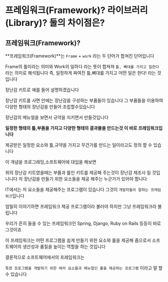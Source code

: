 # 프레임워크(Framework)? 라이브러리(Library)? 둘의 차이점은? 

## 프레임워크(Framework)?

**프레임워크(Framework)**는 `Frame` + `work` 라는 두 단어가 합쳐진 단어입니다 

Frame의 틀이라는 의미와 Work의 일하다 라는 뜻이 합쳐져 `틀, 뼈대를 가지고 일한다` 라는 의미로 해석됩니다 즉, 일정하게 짜여진 틀,뼈대를 가지고 어떤 일은 한다! 라는 것입니다 

장난감 키트로 예를 들어 설명하겠습니다 

장난감 키트를 사면 안에는 장난감을 구성하는 부품들이 있습니다 
그 부품들을 이용하여 다양한 형태의 장난감을 만들어 조립할수있습니다 

장난감의 메뉴얼을 보면서 규약을 지키면서 만들것입니다 

**일정한 형태의 틀,부품을 가지고 다양한 형태의 결과물을 만드는것 이 바로 프레임워크입니다**

제공받은 일정한 요소와 틀,규약을 가지고 무건가를 만드는 일이라고도 정의 할 수 있습니다 

이 개념을 프로그래밍,소프트웨어에 대입을 해보면 

위의 장난감 키트였을때는 부품과 틀인 키트를 제공해 주는것이 장난감 제조사 일 것입니니다 저 장난감을 만들기 위한 요소들을 제공 해주는 누군가가 있어야 합니다 

IT에서는 저 요소들을 제공해주는 프로그램이 있습니다 그것이 `개발자들이 말하는 프레임워크`입니다 

엄밀히 이야기하면 프레임워크 제공 프로그램이라 불러야 하지만 그냥 프레임워크라 불립니다

우리가 흔히 들을 수 있는 프레임워크인 Spring, Django, Ruby on Rails 등등이 바로 그것이죠

이 프레임워크는 어떤 프로그램을 쉽게 만들기 위한 요소와 룰을 제공해 줌으로서 소프트웨어의 생산성과 품질을 높이는 역할을 하는 것입니다 

결론적으로 소프트웨어에서의 프레임워크는 

`특정 프로그램을 개발하기 위한 여러 요소들과 메뉴얼인 룰을 제공하는 프로그램` 이라고 말 할 수 있습니다 